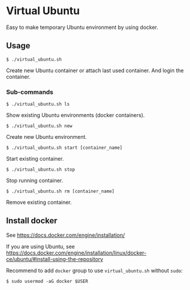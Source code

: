 # Virtual Ubuntu

Easy to make temporary Ubuntu environment by using docker.


## Usage

	$ ./virtual_ubuntu.sh

Create new Ubuntu container or attach last used container.
And login the container.

### Sub-commands

	$ ./virtual_ubuntu.sh ls

Show existing Ubuntu environments (docker containers).

	$ ./virtual_ubuntu.sh new

Create new Ubuntu environment.

	$ ./virtual_ubuntu.sh start [container_name]

Start existing container.

	$ ./virtual_ubuntu.sh stop

Stop running container.

	$ ./virtual_ubuntu.sh rm [container_name]

Remove existing container.


## Install docker

See <https://docs.docker.com/engine/installation/>

If you are using Ubuntu, see <https://docs.docker.com/engine/installation/linux/docker-ce/ubuntu/#install-using-the-repository>

Recommend to add `docker` group to use `virtual_ubuntu.sh` without `sudo`:

	$ sudo usermod -aG docker $USER
